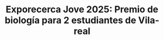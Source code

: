---
edition: XXVI
title: "Exporecerca Jove 2025: Premio de biología para 2 estudiantes de Vila-real"
image: 1c5b23becc0ca2c9.jpg
description: Este fin de semana, cuatro estudiantes del Colegio Santa María de Vila-real han participado en Exporecerca Jove 2025 de Barcelona, una muestra-concurso donde jóvenes investigadores de todo el mundo exponen sus proyectos de investigaci&oac...
icon: www.elperiodic.com.png
link: https://www.elperiodic.com/vila-real/exporecerca-jove-2025-premio-biologia-para-estudiantes-vila-real_1005988
---